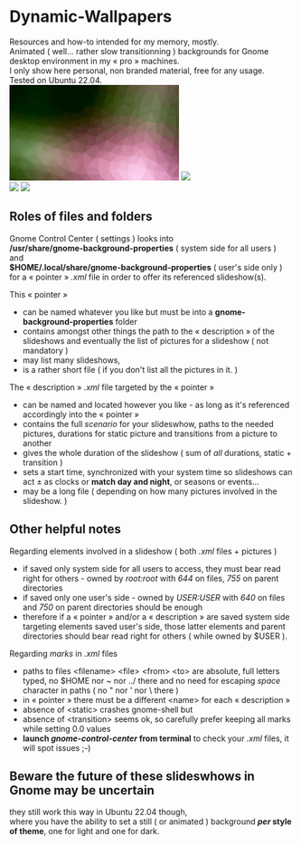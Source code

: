 # Dynamic-Wallpapers
Resources and how-to intended for my memory, mostly.\
Animated ( well… rather slow transitionning ) backgrounds for Gnome desktop environment in my « pro » machines.\
I only show here personal, non branded material, free for any usage.\
Tested on Ubuntu 22.04.\
<img src="trianglify/trianglify.gif"> <img src="wood-clock-spot/wood-clock-spot.gif">\
<img src="wood-clock/wood-clock.gif"> <img src="wood-clock/wood.gif">
## Roles of files and folders
Gnome Control Center ( settings ) looks into\
**/usr/share/gnome-background-properties** ( system side for all users )\
and\
**$HOME/.local/share/gnome-background-properties** ( user's side only )\
for a « pointer » *.xml* file in order to offer its referenced slideshow(s).

This « pointer »
- can be named whatever you like but must be into a **gnome-background-properties** folder 
- contains amongst other things the path to the « description » of the slideshows and eventually the list of pictures for a slideshow ( not mandatory )
- may list many slideshows,
- is a rather short file ( if you don't list all the pictures in it. )

The « description » *.xml* file targeted by the « pointer »
- can be named and located however you like - as long as it's referenced accordingly into the « pointer »
- contains the full *scenario* for your slideswhow, paths to the needed pictures, durations for static picture and transitions from a picture to another
- gives the whole duration of the slideshow ( sum of *all* durations, static + transition )
- sets a start time, synchronized with your system time so slideshows can act ± as clocks or **match day and night**, or seasons or events…
- may be a long file ( depending on how many pictures involved in the slideshow. )

## Other helpful notes
Regarding elements involved in a slideshow ( both *.xml* files + pictures )
- if saved only system side for all users to access, they must bear read right for others - owned by *root:root* with *644* on files, *755* on parent directories
- if saved only one user's side - owned by *$USER:$USER* with *640* on files and *750* on parent directories should be enough
- therefore if a « pointer » and/or a « description » are saved system side targeting elements saved user's side, those latter elements and parent directories should bear read right for others ( while owned by $USER ).

Regarding *marks* in *.xml* files
- paths to files \<filename> \<file> \<from> \<to> are absolute, full letters typed, no $HOME nor ~ nor ../ there and no need for escaping *space* character in paths ( no " nor ' nor \\ there )
- in « pointer » there must be a different \<name> for each « description »
- absence of \<static> crashes gnome-shell but
- absence of \<transition> seems ok, so carefully prefer keeping all marks while setting 0.0 values
- **launch *gnome-control-center* from terminal** to check your *.xml* files, it will spot issues ;-)

## Beware the future of these slideswhows in Gnome may be uncertain
they still work this way in Ubuntu 22.04 though,\
where you have the ability to set a still ( or animated ) background ***per* style of theme**, one for light and one for dark.
